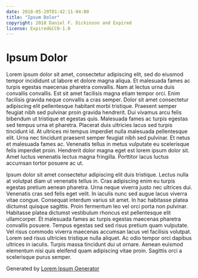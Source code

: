 ```yaml
---
date: 2018-05-20T01:42:11-04:00
title: "Ipsum Dolor"
copyright: 2018 Daniel F. Dickinson and Expired
license: Expired&CC0-1.0
---
```


# Ipsum Dolor

Lorem ipsum dolor sit amet, consectetur adipiscing elit, sed do eiusmod tempor incididunt ut labore et dolore magna aliqua. Et malesuada fames ac turpis egestas maecenas pharetra convallis. Nam at lectus urna duis convallis convallis. Est sit amet facilisis magna etiam tempor orci. Enim facilisis gravida neque convallis a cras semper. Dolor sit amet consectetur adipiscing elit pellentesque habitant morbi tristique. Praesent semper feugiat nibh sed pulvinar proin gravida hendrerit. Dui vivamus arcu felis bibendum ut tristique et egestas quis. Malesuada fames ac turpis egestas sed tempus urna et pharetra. Placerat duis ultricies lacus sed turpis tincidunt id. At ultrices mi tempus imperdiet nulla malesuada pellentesque elit. Urna nec tincidunt praesent semper feugiat nibh sed pulvinar. Et netus et malesuada fames ac. Venenatis tellus in metus vulputate eu scelerisque felis imperdiet proin. Hendrerit dolor magna eget est lorem ipsum dolor sit. Amet luctus venenatis lectus magna fringilla. Porttitor lacus luctus accumsan tortor posuere ac ut.

Ipsum dolor sit amet consectetur adipiscing elit duis tristique. Lectus nulla at volutpat diam ut venenatis tellus in. Cras adipiscing enim eu turpis egestas pretium aenean pharetra. Urna neque viverra justo nec ultrices dui. Venenatis cras sed felis eget velit. In iaculis nunc sed augue lacus viverra vitae congue. Consequat interdum varius sit amet. In hac habitasse platea dictumst quisque sagittis. Proin fermentum leo vel orci porta non pulvinar. Habitasse platea dictumst vestibulum rhoncus est pellentesque elit ullamcorper. Et malesuada fames ac turpis egestas maecenas pharetra convallis posuere. Tempus egestas sed sed risus pretium quam vulputate. Vel risus commodo viverra maecenas accumsan lacus vel facilisis volutpat. Lorem sed risus ultricies tristique nulla aliquet. Ac odio tempor orci dapibus ultrices in iaculis. Turpis massa tincidunt dui ut ornare. Aenean euismod elementum nisi quis eleifend quam adipiscing vitae proin. Sagittis orci a scelerisque purus semper.

Generated by [Lorem Ipsum Generator](https://loremipsum.io/generator)

